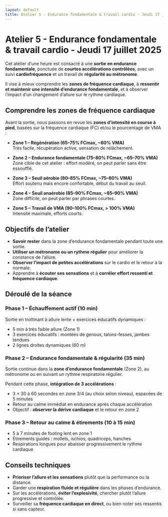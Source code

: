 ```yaml
---
layout: default
title: Atelier 5 - Endurance fondamentale & travail cardio - Jeudi 17 juillet 2025
---
```


# Atelier 5 - Endurance fondamentale & travail cardio - Jeudi 17 juillet 2025

Cet atelier d’une heure est consacré à une **sortie en endurance fondamentale**,
ponctuée de **courtes accélérations contrôlées**, avec un suivi
**cardiofréquence** et un travail de **régularité au métronome**.

Il vise à mieux comprendre les **zones de fréquence cardiaque**, à **ressentir
et maintenir une intensité d’endurance fondamentale**, et à observer l’impact
d’un changement d’allure sur le rythme cardiaque.

## Comprendre les zones de fréquence cardiaque

Avant la sortie, nous passons en revue les **zones d’intensité en course à
pied**, basées sur la fréquence cardiaque (FC) et/ou le pourcentage de VMA :

- **Zone 1 – Régénération (65–75% FCmax, ~60% VMA)**  
  Très facile, récupération active, sensation de relâchement.

- **Zone 2 – Endurance fondamentale (75–80% FCmax, ~65–70% VMA)**  
  Zone cible de cet atelier : effort modéré, on peut parler sans être essoufflé.

- **Zone 3 – Seuil aérobie (80–85% FCmax, ~75–80% VMA)**  
  Effort soutenu mais encore confortable, début du travail au seuil.

- **Zone 4 – Seuil anaérobie (85–90% FCmax, ~85–90% VMA)**  
  Zone difficile, on peut parler par phrases courtes.

- **Zone 5 – Travail de VMA (90–100% FCmax, > 100% VMA)**  
  Intensité maximale, efforts courts.

## Objectifs de l’atelier

- **Savoir rester** dans la zone d’endurance fondamentale pendant toute une sortie.
- **Utiliser un métronome ou un rythme régulier** pour améliorer la constance de l’allure.
- **Observer l’impact de petites accélérations** sur le cardio et le retour à la normale.
- Apprendre à **écouter ses sensations** et à **corréler effort ressenti et fréquence cardiaque**.

## Déroulé de la séance

### Phase 1 – Échauffement actif (10 min)

Sortie en trottinant à allure lente + exercices éducatifs dynamiques :

- 5 min à très faible allure (Zone 1)
- 3 exercices éducatifs : montées de genoux, talons-fesses, jambes tendues
- 2 lignes droites dynamiques (60 m)

### Phase 2 – Endurance fondamentale & régularité (35 min)

Sortie continue dans la **zone d’endurance fondamentale** (Zone 2), au métronome
ou en suivant un rythme respiratoire régulier.

Pendant cette phase, **intégration de 3 accélérations** :

- 3 × 30 à 60 secondes en zone 3/4 (au choix selon niveau), espacées de 5 minutes
- Retour au calme immédiat en endurance après chaque accélération
- Objectif : **observer la dérive cardiaque** et le retour en zone 2

### Phase 3 – Retour au calme & étirements (10 à 15 min)

- 5 à 7 minutes de footing lent en zone 1
- Étirements guidés : mollets, ischios, quadriceps, hanches
- Respirations longues pour abaisser progressivement le rythme cardiaque

## Conseils techniques

- **Prioriser l’allure et les sensations** plutôt que la performance ou la distance.
- Garder une **respiration fluide et régulière** dans les phases d’endurance.
- Sur les accélérations, **éviter l’explosivité**, chercher plutôt l’allure progressive et contrôlée.
- Surveiller sa **fréquence cardiaque en direct**, ou bien noter ses ressentis si sans capteur.

